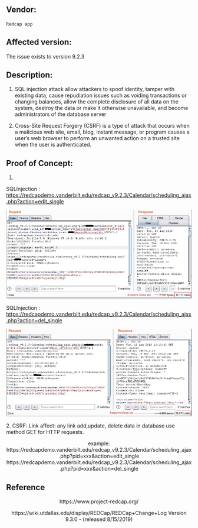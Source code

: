 ## Vendor:
    Redcap app  

## Affected version:
The issue exists to version 9.2.3

## Description:   
1.	SQL injection attack allow attackers to spoof identity, tamper with existing data, cause repudiation issues such as voiding transactions or changing balances, allow the complete disclosure of all data on the system, destroy the data or make it otherwise unavailable, and become administrators of the database server

2. Cross-Site Request Forgery (CSRF) is a type of attack that occurs when a malicious web site, email, blog, instant message, or program causes a user’s web browser to perform an unwanted action on a trusted site when the user is authenticated.


## Proof of Concept:

1. 
SQLInjection : https://redcapdemo.vanderbilt.edu/redcap_v9.2.3/Calendar/scheduling_ajax.php?action=edit_single
<p align="center">
<img src="https://github.com/vuongdq54/Redcap_9/blob/main/SQl_daydiff.JPG" />
</p>

SQLInjection : https://redcapdemo.vanderbilt.edu/redcap_v9.2.3/Calendar/scheduling_ajax.php?action=del_single
<p align="center">
<img src="https://github.com/vuongdq54/Redcap_9/blob/main/SQL_Cal_id.JPG" />
</p>
2. CSRF: Link affect: any link add,update, delete data in database use method GET for HTTP requests.
<p align="center">
example:
https://redcapdemo.vanderbilt.edu/redcap_v9.2.3/Calendar/scheduling_ajax.php?pid=xxx&action=edit_single
https://redcapdemo.vanderbilt.edu/redcap_v9.2.3/Calendar/scheduling_ajax.php?pid=xxx&action=del_single
</p>

## Reference
<p align="center">
https://www.project-redcap.org/
</p>
<p align="center">
https://wiki.utdallas.edu/display/REDCap/REDCap+Change+Log Version 9.3.0 - (released 8/15/2019)
</p>
